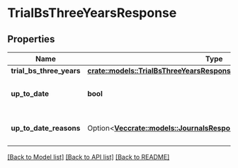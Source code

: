 # TrialBsThreeYearsResponse

## Properties

Name | Type | Description | Notes
------------ | ------------- | ------------- | -------------
**trial_bs_three_years** | [**crate::models::TrialBsThreeYearsResponseTrialBsThreeYears**](trialBsThreeYearsResponse_trial_bs_three_years.md) |  | 
**up_to_date** | **bool** | 集計結果が最新かどうか | 
**up_to_date_reasons** | Option<[**Vec<crate::models::JournalsResponseJournalsUpToDateReasons>**](journalsResponse_journals_up_to_date_reasons.md)> | 集計が最新でない場合の要因情報 | [optional]

[[Back to Model list]](../README.md#documentation-for-models) [[Back to API list]](../README.md#documentation-for-api-endpoints) [[Back to README]](../README.md)



